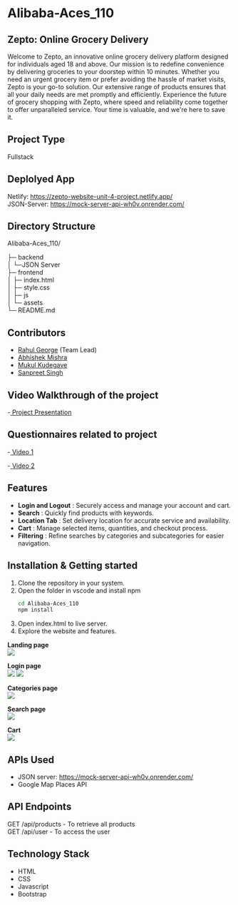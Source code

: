 # Alibaba-Aces_110


## Zepto: Online Grocery Delivery
Welcome to Zepto, an innovative online grocery delivery platform designed for individuals aged 18 and above. Our mission is to redefine convenience by delivering groceries to your doorstep within 10 minutes. Whether you need an urgent grocery item or prefer avoiding the hassle of market visits, Zepto is your go-to solution. Our extensive range of products ensures that all your daily needs are met promptly and efficiently. Experience the future of grocery shopping with Zepto, where speed and reliability come together to offer unparalleled service. Your time is valuable, and we're here to save it.

## Project Type
Fullstack

## Deplolyed App
Netlify: https://zepto-website-unit-4-project.netlify.app/     <br>
JSON-Server: https://mock-server-api-wh0v.onrender.com/

## Directory Structure
Alibaba-Aces_110/

├─ backend        
│  └─JSON Server<br>
├─ frontend        
│  ├─ index.html     
│  ├─ style.css          
│  ├─ js            
│  └─ assets          
└─ README.md


## Contributors

- [Rahul George](https://github.com/RahulGeorge96) (Team Lead)
- [Abhishek Mishra](https://github.com/abhishek3042)
- [Mukul Kudegave](https://github.com/Mukul-kudegave)
- [Sanpreet Singh](https://github.com/Sanpreet0415)
## Video Walkthrough of the project
-[ Project Presentation](https://www.youtube.com/watch?v=jfTEX7J5ZHw) 

## Questionnaires related to project

-[ Video 1](https://www.youtube.com/watch?v=uSRsret_Vyc) 

-[ Video 2](https://www.youtube.com/watch?v=ywf0rfj_f7w)
## Features
- **Login and Logout** : Securely access and manage your account and cart.
- **Search** : Quickly find products with keywords.
- **Location Tab** : Set delivery location for accurate service and availability.
- **Cart** : Manage selected items, quantities, and checkout process.
- **Filtering** : Refine searches by categories and subcategories for easier navigation.


## Installation & Getting started
1. Clone the repository in your system.
2. Open the folder in vscode and install npm
    ```bash
    cd Alibaba-Aces_110
    npm install
    ```
3. Open index.html to live server.
4. Explore the website and features.




**Landing page** <br>
<img src="./assets/landingpage.png">

**Login page** <br>
<img src="./assets/Login.png">
<img src="./assets/Logout.png">

**Categories page** <br>
<img src="./assets/Category.png">

**Search page** <br>
<img src="./assets/Search.png">

**Cart**  <br>
<img src="./assets/cart-2.png">

## APIs Used
- JSON server: https://mock-server-api-wh0v.onrender.com/ <br>
- Google Map Places API

## API Endpoints
GET /api/products - To retrieve all products <br>
GET /api/user - To access the user


## Technology Stack
- HTML
- CSS
- Javascript
- Bootstrap